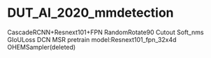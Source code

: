 # DUT_AI_2020_mmdetection
CascadeRCNN+Resnext101+FPN
RandomRotate90
Cutout
Soft_nms
GIoULoss
DCN
MSR
pretrain model:Resnext101_fpn_32x4d
OHEMSampler(deleted)
